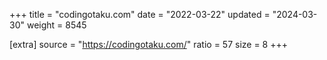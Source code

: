 +++
title = "codingotaku.com"
date = "2022-03-22"
updated = "2024-03-30"
weight = 8545

[extra]
source = "https://codingotaku.com/"
ratio = 57
size = 8
+++
